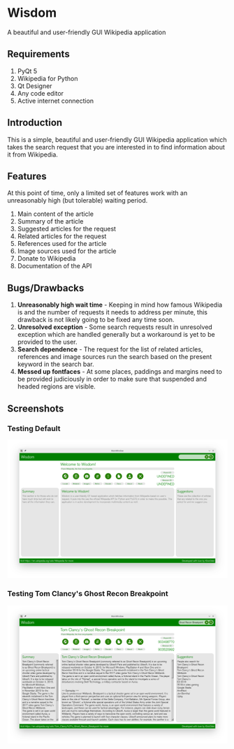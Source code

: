 # Wisdom
A beautiful and user-friendly GUI Wikipedia application

## Requirements
1. PyQt 5
2. Wikipedia for Python
3. Qt Designer
4. Any code editor
5. Active internet connection

## Introduction
This is a simple, beautiful and user-friendly GUI Wikipedia application which takes the search request that you are interested in to find information about it from Wikipedia.

## Features
At this point of time, only a limited set of features work with an unreasonably high (but tolerable) waiting period.
1. Main content of the article
2. Summary of the article
3. Suggested articles for the request
4. Related articles for the request
5. References used for the article
6. Image sources used for the article
7. Donate to Wikipedia
8. Documentation of the API

## Bugs/Drawbacks
1. **Unreasonably high wait time** - Keeping in mind how famous Wikipedia is and the number of requests it needs to address per minute, this drawback is not likely going to be fixed any time soon.
2. **Unresolved exception** - Some search requests result in unresolved exception which are handled generally but a workaround is yet to be provided to the user.
3. **Search dependence** - The request for the list of related articles, references and image sources run the search based on the present keyword in the search bar.
4. **Messed up fontfaces** - At some places, paddings and margins need to be provided judiciously in order to make sure that suspended and headed regions are visible.

## Screenshots

### Testing Default
![Default Screen](pics/wdmqt/sdefault.png)

### Testing Tom Clancy's Ghost Recon Breakpoint
![Breakpoint Screen](pics/wdmqt/brekpint.png)
